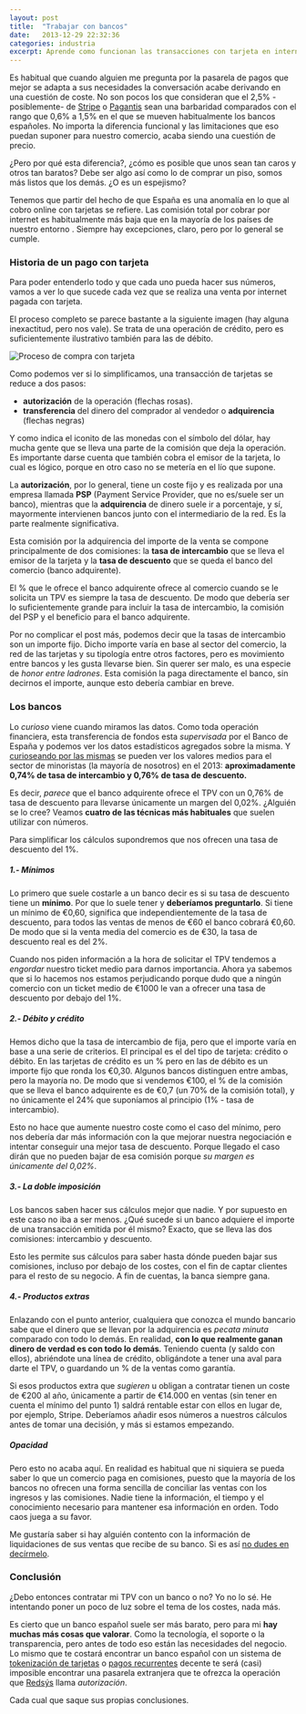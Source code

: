 ```yaml
---
layout: post
title:  "Trabajar con bancos"
date:   2013-12-29 22:32:36
categories: industria
excerpt: Aprende como funcionan las transacciones con tarjeta en internet y como operan los bancos españoles
---
```


Es habitual que cuando alguien me pregunta por la pasarela de pagos que mejor se adapta a sus necesidades la conversación acabe derivando en una cuestión de coste. No son pocos los que consideran que el 2,5%  -posiblemente- de [Stripe](/stripe/) o [Pagantis](/pagantis/) sean una barbaridad comparados con el rango que 0,6% a 1,5% en el que se mueven habitualmente los bancos españoles. No importa la diferencia funcional y las limitaciones que eso puedan suponer para nuestro comercio, acaba siendo una cuestión de precio.

¿Pero por qué esta diferencia?, ¿cómo es posible que unos sean tan caros y otros tan baratos? Debe ser algo así como lo de comprar un piso, somos más listos que los demás. ¿O es un espejismo?

Tenemos que partir del hecho de que España es una anomalía en lo que al cobro online con tarjetas se refiere. Las comisión total por cobrar por internet es habitualmente más baja que en la mayoría de los países de nuestro entorno . Siempre hay excepciones, claro, pero por lo general se cumple.

### Historia de un pago con tarjeta

Para poder entenderlo todo y que cada uno pueda hacer sus números, vamos a ver lo que sucede cada vez que se realiza una venta por internet pagada con tarjeta. 

El proceso  completo se parece bastante a la siguiente imagen (hay alguna inexactitud, pero nos vale). Se trata de una operación de crédito, pero es suficientemente ilustrativo también para las de débito.

![Proceso de compra con tarjeta](https://www.monosnap.com/image/926GYpuvzZvbxWvO0tow6HfDE.png)

Como podemos ver si lo simplificamos, una transacción de tarjetas se reduce a dos pasos:

- **autorización** de la operación (flechas rosas).
- **transferencia** del dinero del comprador al vendedor o **adquirencia** (flechas negras)

Y como indica el iconito de las monedas con el símbolo del dólar, hay mucha gente que se lleva una parte de la comisión que deja la operación. Es importante darse cuenta que también cobra el emisor de la tarjeta, lo cual es lógico, porque en otro caso no se metería en el lío que supone. 

La **autorización**, por lo general, tiene un coste fijo y es realizada por una empresa llamada **PSP** (Payment Service Provider, que no es/suele ser un banco), mientras que la **adquirencia** de dinero suele ir a porcentaje, y sí, mayormente intervienen bancos junto con el intermediario de la red. Es la parte realmente significativa.

Esta comisión por la adquirencia del importe de la venta se compone principalmente de dos comisiones: la **tasa de intercambio** que se lleva el emisor de la tarjeta y la **tasa de descuento** que se queda el banco del comercio (banco adquirente).

El % que le ofrece el banco adquirente ofrece al comercio cuando se le solicita un TPV es siempre la tasa de descuento. De modo que debería ser lo suficientemente grande para incluir la tasa de intercambio, la comisión del PSP y el beneficio para el banco adquirente.

Por no complicar el post más, podemos decir que la tasas de intercambio son un importe fijo. Dicho importe varía en base al sector del comercio, la red de las tarjetas y su tipología entre otros factores, pero es movimiento entre bancos y les gusta llevarse bien. Sin querer ser malo, es una especie de *honor entre ladrones*. Esta comisión la paga directamente el banco, sin decirnos el importe, aunque esto debería cambiar en breve. 

### Los bancos

Lo _curioso_ viene cuando miramos las datos. Como toda operación financiera, esta transferencia de fondos esta _supervisada_ por el Banco de España y podemos ver los datos estadísticos agregados sobre la misma. Y [curioseando por las mismas](http://www.bde.es/f/webbde/SPA/sispago/ficheros/es/estadisticas.pdf) se pueden ver los valores medios para el sector de minoristas (la mayoría de nosotros) en el 2013: **aproximadamente 0,74% de tasa de intercambio y 0,76% de tasa de descuento.** 

Es decir, *parece* que el banco adquirente ofrece el TPV con un 0,76% de tasa de descuento para llevarse únicamente un margen del 0,02%. ¿Alguién se lo cree? Veamos **cuatro de las técnicas más habituales** que suelen utilizar con números. 

Para simplificar los cálculos supondremos que nos ofrecen una tasa de descuento del 1%.

##### 1.- Mínimos

Lo primero que suele costarle a un banco decir es si su tasa de descuento tiene un **mínimo**. Por que lo suele tener y **deberíamos preguntarlo**. Si tiene un mínimo de €0,60, significa que independientemente de la tasa de descuento, para todos las ventas de menos de €60 el banco cobrará €0,60. De modo que si la venta media del comercio es de €30, la tasa de descuento real es del 2%. 

Cuando nos piden información a la hora de solicitar el TPV tendemos a *engordar* nuestro ticket medio para darnos importancia. Ahora ya sabemos que si lo hacemos nos estamos perjudicando porque dudo que a ningún comercio con un ticket medio de €1000 le van a ofrecer una tasa de descuento por debajo del 1%. 

##### 2.- Débito y crédito

Hemos dicho que la tasa de intercambio de fija, pero que el importe varía en base a una serie de criterios. El principal es el del tipo de tarjeta: crédito o débito. En las tarjetas de crédito es un % pero en las de débito es un importe fijo que ronda los €0,30. Algunos bancos distinguen entre ambas, pero la mayoría no. De modo que si vendemos €100, el % de la comisión que se lleva el banco adquirente es de €0,7 (un 70% de la comisión total), y no únicamente el 24% que suponíamos al principio (1% - tasa de intercambio). 

Esto no hace que aumente nuestro coste como el caso del mínimo, pero nos debería dar más información con la que mejorar nuestra negociación e intentar conseguir una mejor tasa de descuento. Porque llegado el caso dirán que no pueden bajar de esa comisión porque *su margen es únicamente del 0,02%*.

##### 3.- La doble imposición 

Los bancos saben hacer sus cálculos mejor que nadie. Y por supuesto en este caso no iba a ser menos. ¿Qué sucede si un banco adquiere el importe de una transacción emitida por él mismo? Exacto, que se lleva las dos comisiones: intercambio y descuento. 

Esto les permite sus cálculos para saber hasta dónde pueden bajar sus comisiones, incluso por debajo de los costes, con el fin de captar clientes para el resto de su negocio. A fin de cuentas, la banca siempre gana.

##### 4.- Productos extras

Enlazando con el punto anterior, cualquiera que conozca el mundo bancario sabe que el dinero que se llevan por la adquirencia es *pecata minuta* comparado con todo lo demás. En realidad, **con lo que realmente ganan dinero de verdad es con todo lo demás**. Teniendo cuenta (y saldo con ellos), abriéndote una línea de crédito, obligándote a tener una aval para darte el TPV, o guardando un % de la ventas como garantía. 

Si esos productos extra que *sugieren* u obligan a contratar tienen un coste de €200 al año, únicamente a partir de €14.000 en ventas (sin tener en cuenta el mínimo del punto 1) saldrá rentable estar con ellos en lugar de, por ejemplo, Stripe. Deberíamos añadir esos números a nuestros cálculos antes de tomar una decisión, y más si estamos empezando.

##### Opacidad 

Pero esto no acaba aquí. En realidad es habitual que ni siquiera se pueda  saber lo que un comercio paga en comisiones, puesto que la mayoría de los bancos no ofrecen una forma sencilla de conciliar las ventas con los ingresos y las comisiones. Nadie tiene la información, el tiempo y el conocimiento necesario para mantener esa información en orden. Todo caos juega a su favor.

Me gustaría saber si hay alguién contento con la información de liquidaciones de sus ventas que recibe de su banco. Si es así [no dudes en decírmelo](/contacto.html).

### Conclusión

¿Debo entonces contratar mi TPV con un banco o no? Yo no lo sé. He intentando poner un poco de luz sobre el tema de los costes, nada más. 

Es cierto que un banco español suele ser más barato, pero para mi **hay muchas más cosas que valorar**. Como la tecnología, el soporte o la transparencia, pero antes de todo eso están las necesidades del negocio. Lo mismo que te costará encontrar un banco español con un sistema de [tokenización de tarjetas](/tokenizar/) o [pagos recurrentes](/pagos-recurrentes/) decente te será (casi) imposible encontrar una pasarela extranjera que te ofrezca la operación que [Redsýs](/redsys/)  llama *autorización*. 

Cada cual que saque sus propias conclusiones.
